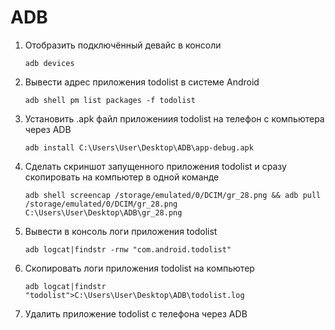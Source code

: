 # ADB

 1. Отобразить подключённый девайс в консоли 
 
    ```adb devices```
 
 2. Вывести адрес приложения todolist в системе Android 
 
    ```adb shell pm list packages -f todolist```
 
 3. Установить .apk файл приложениия todolist на телефон с компьютера через  ADB 
 
    ```adb install C:\Users\User\Desktop\ADB\app-debug.apk```
 
 4. Сделать скриншот запущенного приложения todolist и сразу скопировать на компьютер в одной команде 
 
    ```adb shell screencap /storage/emulated/0/DCIM/gr_28.png && adb pull /storage/emulated/0/DCIM/gr_28.png  C:\Users\User\Desktop\ADB\gr_28.png```
 
 5. Вывести в консоль логи приложения todolist
 
    ```adb logcat|findstr -rnw "com.android.todolist"```
    
 7. Скопировать логи приложения todolist на компьютер

    ```adb logcat|findstr "todolist">C:\Users\User\Desktop\ADB\todolist.log```
 
 9. Удалить приложение todolist с телефона через ADB
